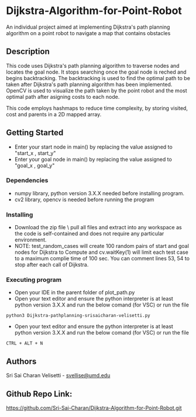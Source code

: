 # Dijkstra-Algorithm-for-Point-Robot
An individual project aimed at implementing Dijkstra's path planning algorithm on a point robot to navigate a map that contains obstacles

## Description

This code uses Dijkstra's path planning algorithm to traverse nodes and locates the goal node. It stops searching once the goal node is reched and begins backtracking. The backtracking is used to find the optimal path to be taken after Dijkstra's path planning algorithm has been implemented. OpenCV is used to visualize the path taken by the point robot and the most optimal path after asigning costs to each node.

This code employs hashmaps to reduce time complexity, by storing visited, cost and parents in a 2D mapped array. 

## Getting Started
* Enter your start node in main() by replacing the value assigned to "start_x , start_y"
* Enter your goal node in main() by replacing the value assigned to "goal_x , goal_y"
### Dependencies

* numpy library, python version 3.X.X needed before installing program.
* cv2 library, opencv is needed before running the program

### Installing

* Download the zip file \ pull all files and extract into any workspace as the code is self-contained and does not require any particular environment. 
* NOTE: test_random_cases will create 100 random pairs of start and goal nodes for Dijkstra to Compute and cv.waitKey(1) will limit each test case to a maximum complie time of 100 sec. You can comment lines 53, 54 to stop after each call of Dijkstra.

### Executing program

* Open your IDE in the parent folder of plot_path.py
* Open your text editor and ensure the python interpreter is at least python version 3.X.X and run the below comand (for VSC) or run the file
```
python3 Dijkstra-pathplanning-srisaicharan-velisetti.py
```

* Open your text editor and ensure the python interpreter is at least python version 3.X.X and run the below comand (for VSC) or run the file
```
CTRL + ALT + N
```
## Authors

Sri Sai Charan Velisetti - svellise@umd.edu

## Github Repo Link:

https://github.com/Sri-Sai-Charan/Dijkstra-Algorithm-for-Point-Robot.git
